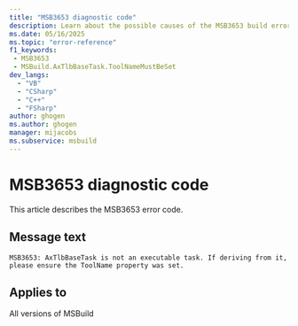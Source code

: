 ```yaml
---
title: "MSB3653 diagnostic code"
description: Learn about the possible causes of the MSB3653 build error, and get troubleshooting tips.
ms.date: 05/16/2025
ms.topic: "error-reference"
f1_keywords:
 - MSB3653
 - MSBuild.AxTlbBaseTask.ToolNameMustBeSet
dev_langs:
  - "VB"
  - "CSharp"
  - "C++"
  - "FSharp"
author: ghogen
ms.author: ghogen
manager: mijacobs
ms.subservice: msbuild
---
```


# MSB3653 diagnostic code

<!-- :::ErrorDefinitionDescription::: -->
<!-- :::editable-content name="introDescription"::: -->
This article describes the MSB3653 error code.
<!-- :::editable-content-end::: -->

## Message text

<!-- :::editable-content name="messageText"::: -->
`MSB3653: AxTlbBaseTask is not an executable task. If deriving from it, please ensure the ToolName property was set.`
<!-- :::editable-content-end::: -->
<!-- MSB3653: AxTlbBaseTask is not an executable task. If deriving from it, please ensure the ToolName property was set. -->

<!-- :::editable-content name="postOutputDescription"::: -->
<!--
{StrBegin="MSB3653: "}
-->
<!-- :::editable-content-end::: -->
<!-- :::ErrorDefinitionDescription-end::: -->

## Applies to

All versions of MSBuild
